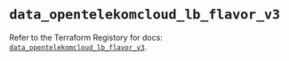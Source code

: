 # `data_opentelekomcloud_lb_flavor_v3`

Refer to the Terraform Registory for docs: [`data_opentelekomcloud_lb_flavor_v3`](https://www.terraform.io/docs/providers/opentelekomcloud/d/lb_flavor_v3).
